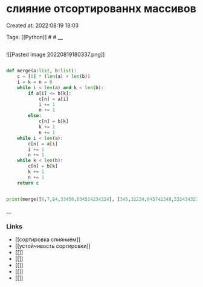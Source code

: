 # слияние отсортированнх массивов

Created at: 2022:08:19 18:03

Tags: [[Python]] #   #
__ 

##
![[Pasted image 20220819180337.png]]
``` python 

def merge(a:list, b:list):
    c = [0] * (len(a) + len(b))
    i = k = n = 0
    while i < len(a) and k < len(b):
        if a[i] <= b[k]:
            c[n] = a[i]
            i += 1
            n += 1
        else:
            c[n] = b[k]
            k += 1
            n += 1
    while i < len(a):
        c[n] = a[i]
        i += 1
        n += 1
    while k < len(b):
        c[n] = b[k]
        k += 1
        n += 1
    return c    


print(merge([6,7,84,33456,634514234324], [345,32234,645742348,532434327432,]))

```

__

### Links

- [[сортировка слиянием]]
- [[устойчивость сортировки]]
- [[]]
- [[]]
- [[]]
- [[]]
- [[]]